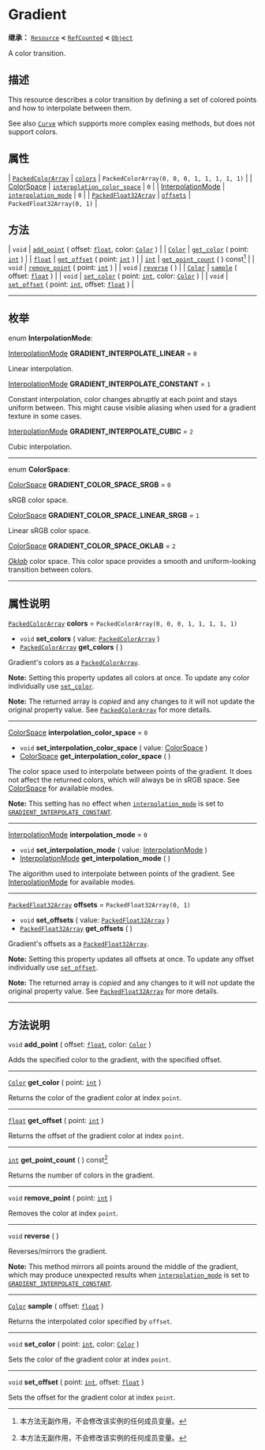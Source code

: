<!-- ⚠ 请勿编辑本文件 ⚠ -->
<!-- 本文档使用脚本从 WeDot 引擎源码仓库生成。 -->
<!-- 生成脚本：https://github.com/WeDot-Engine/WeDot/tree/4.3/doc/tools/make_md.py； -->
<!-- 原文件：https://github.com/WeDot-Engine/WeDot/tree/4.3/doc/classes/Gradient.xml。 -->

<div id="_class_gradient"></div>

# Gradient

**继承：** [`Resource`](class_resource.md) **<** [`RefCounted`](class_refcounted.md) **<** [`Object`](class_object.md)

A color transition.

## 描述

This resource describes a color transition by defining a set of colored points and how to interpolate between them.

See also [`Curve`](class_curve.md) which supports more complex easing methods, but does not support colors.

## 属性

| [`PackedColorArray`](class_packedcolorarray.md)       | [`colors`](#class_gradient_property_colors)                                       | ``PackedColorArray(0, 0, 0, 1, 1, 1, 1, 1)`` |
| [ColorSpace](#enum_gradient_colorspace)               | [`interpolation_color_space`](#class_gradient_property_interpolation_color_space) | ``0``                                        |
| [InterpolationMode](#enum_gradient_interpolationmode) | [`interpolation_mode`](#class_gradient_property_interpolation_mode)               | ``0``                                        |
| [`PackedFloat32Array`](class_packedfloat32array.md)   | [`offsets`](#class_gradient_property_offsets)                                     | ``PackedFloat32Array(0, 1)``                 |

## 方法

| `void`                    | [`add_point`](#class_gradient_method_add_point) ( offset: [`float`](class_float.md), color: [`Color`](class_color.md) ) |
| [`Color`](class_color.md) | [`get_color`](#class_gradient_method_get_color) ( point: [`int`](class_int.md) )                                        |
| [`float`](class_float.md) | [`get_offset`](#class_gradient_method_get_offset) ( point: [`int`](class_int.md) )                                      |
| [`int`](class_int.md)     | [`get_point_count`](#class_gradient_method_get_point_count) ( ) const[^const]                                           |
| `void`                    | [`remove_point`](#class_gradient_method_remove_point) ( point: [`int`](class_int.md) )                                  |
| `void`                    | [`reverse`](#class_gradient_method_reverse) ( )                                                                         |
| [`Color`](class_color.md) | [`sample`](#class_gradient_method_sample) ( offset: [`float`](class_float.md) )                                         |
| `void`                    | [`set_color`](#class_gradient_method_set_color) ( point: [`int`](class_int.md), color: [`Color`](class_color.md) )      |
| `void`                    | [`set_offset`](#class_gradient_method_set_offset) ( point: [`int`](class_int.md), offset: [`float`](class_float.md) )   |

<!-- rst-class:: classref-section-separator -->

---

## 枚举

<div id="_class_enum_gradient_interpolationmode"></div>

enum **InterpolationMode**: <div id="enum_gradient_interpolationmode"></div>

<div id="_class_gradient_constant_gradient_interpolate_linear"></div>

[InterpolationMode](#enum_gradient_interpolationmode) **GRADIENT_INTERPOLATE_LINEAR** = ``0``

Linear interpolation.

<div id="_class_gradient_constant_gradient_interpolate_constant"></div>

[InterpolationMode](#enum_gradient_interpolationmode) **GRADIENT_INTERPOLATE_CONSTANT** = ``1``

Constant interpolation, color changes abruptly at each point and stays uniform between. This might cause visible aliasing when used for a gradient texture in some cases.

<div id="_class_gradient_constant_gradient_interpolate_cubic"></div>

[InterpolationMode](#enum_gradient_interpolationmode) **GRADIENT_INTERPOLATE_CUBIC** = ``2``

Cubic interpolation.

<!-- rst-class:: classref-item-separator -->

---

<div id="_class_enum_gradient_colorspace"></div>

enum **ColorSpace**: <div id="enum_gradient_colorspace"></div>

<div id="_class_gradient_constant_gradient_color_space_srgb"></div>

[ColorSpace](#enum_gradient_colorspace) **GRADIENT_COLOR_SPACE_SRGB** = ``0``

sRGB color space.

<div id="_class_gradient_constant_gradient_color_space_linear_srgb"></div>

[ColorSpace](#enum_gradient_colorspace) **GRADIENT_COLOR_SPACE_LINEAR_SRGB** = ``1``

Linear sRGB color space.

<div id="_class_gradient_constant_gradient_color_space_oklab"></div>

[ColorSpace](#enum_gradient_colorspace) **GRADIENT_COLOR_SPACE_OKLAB** = ``2``

[*Oklab*](https://bottosson.github.io/posts/oklab/) color space. This color space provides a smooth and uniform-looking transition between colors.

<!-- rst-class:: classref-section-separator -->

---

## 属性说明

<div id="_class_gradient_property_colors"></div>

[`PackedColorArray`](class_packedcolorarray.md) **colors** = ``PackedColorArray(0, 0, 0, 1, 1, 1, 1, 1)`` <div id="class_gradient_property_colors"></div>

- `void` **set_colors** ( value: [`PackedColorArray`](class_packedcolorarray.md) )
- [`PackedColorArray`](class_packedcolorarray.md) **get_colors** ( )

Gradient's colors as a [`PackedColorArray`](class_packedcolorarray.md).

 **Note:** Setting this property updates all colors at once. To update any color individually use [`set_color`](#class_gradient_method_set_color).

**Note:** The returned array is *copied* and any changes to it will not update the original property value. See [`PackedColorArray`](class_packedcolorarray.md) for more details.

<!-- rst-class:: classref-item-separator -->

---

<div id="_class_gradient_property_interpolation_color_space"></div>

[ColorSpace](#enum_gradient_colorspace) **interpolation_color_space** = ``0`` <div id="class_gradient_property_interpolation_color_space"></div>

- `void` **set_interpolation_color_space** ( value: [ColorSpace](#enum_gradient_colorspace) )
- [ColorSpace](#enum_gradient_colorspace) **get_interpolation_color_space** ( )

The color space used to interpolate between points of the gradient. It does not affect the returned colors, which will always be in sRGB space. See [ColorSpace](#enum_gradient_colorspace) for available modes.

 **Note:** This setting has no effect when [`interpolation_mode`](#class_gradient_property_interpolation_mode) is set to [`GRADIENT_INTERPOLATE_CONSTANT`](#class_gradient_constant_gradient_interpolate_constant).

<!-- rst-class:: classref-item-separator -->

---

<div id="_class_gradient_property_interpolation_mode"></div>

[InterpolationMode](#enum_gradient_interpolationmode) **interpolation_mode** = ``0`` <div id="class_gradient_property_interpolation_mode"></div>

- `void` **set_interpolation_mode** ( value: [InterpolationMode](#enum_gradient_interpolationmode) )
- [InterpolationMode](#enum_gradient_interpolationmode) **get_interpolation_mode** ( )

The algorithm used to interpolate between points of the gradient. See [InterpolationMode](#enum_gradient_interpolationmode) for available modes.

<!-- rst-class:: classref-item-separator -->

---

<div id="_class_gradient_property_offsets"></div>

[`PackedFloat32Array`](class_packedfloat32array.md) **offsets** = ``PackedFloat32Array(0, 1)`` <div id="class_gradient_property_offsets"></div>

- `void` **set_offsets** ( value: [`PackedFloat32Array`](class_packedfloat32array.md) )
- [`PackedFloat32Array`](class_packedfloat32array.md) **get_offsets** ( )

Gradient's offsets as a [`PackedFloat32Array`](class_packedfloat32array.md).

 **Note:** Setting this property updates all offsets at once. To update any offset individually use [`set_offset`](#class_gradient_method_set_offset).

**Note:** The returned array is *copied* and any changes to it will not update the original property value. See [`PackedFloat32Array`](class_packedfloat32array.md) for more details.

<!-- rst-class:: classref-section-separator -->

---

## 方法说明

<div id="_class_gradient_method_add_point"></div>

`void` **add_point** ( offset: [`float`](class_float.md), color: [`Color`](class_color.md) )<div id="class_gradient_method_add_point"></div>

Adds the specified color to the gradient, with the specified offset.

<!-- rst-class:: classref-item-separator -->

---

<div id="_class_gradient_method_get_color"></div>

[`Color`](class_color.md) **get_color** ( point: [`int`](class_int.md) )<div id="class_gradient_method_get_color"></div>

Returns the color of the gradient color at index `point`.

<!-- rst-class:: classref-item-separator -->

---

<div id="_class_gradient_method_get_offset"></div>

[`float`](class_float.md) **get_offset** ( point: [`int`](class_int.md) )<div id="class_gradient_method_get_offset"></div>

Returns the offset of the gradient color at index `point`.

<!-- rst-class:: classref-item-separator -->

---

<div id="_class_gradient_method_get_point_count"></div>

[`int`](class_int.md) **get_point_count** ( ) const[^const]<div id="class_gradient_method_get_point_count"></div>

Returns the number of colors in the gradient.

<!-- rst-class:: classref-item-separator -->

---

<div id="_class_gradient_method_remove_point"></div>

`void` **remove_point** ( point: [`int`](class_int.md) )<div id="class_gradient_method_remove_point"></div>

Removes the color at index `point`.

<!-- rst-class:: classref-item-separator -->

---

<div id="_class_gradient_method_reverse"></div>

`void` **reverse** ( )<div id="class_gradient_method_reverse"></div>

Reverses/mirrors the gradient.

 **Note:** This method mirrors all points around the middle of the gradient, which may produce unexpected results when [`interpolation_mode`](#class_gradient_property_interpolation_mode) is set to [`GRADIENT_INTERPOLATE_CONSTANT`](#class_gradient_constant_gradient_interpolate_constant).

<!-- rst-class:: classref-item-separator -->

---

<div id="_class_gradient_method_sample"></div>

[`Color`](class_color.md) **sample** ( offset: [`float`](class_float.md) )<div id="class_gradient_method_sample"></div>

Returns the interpolated color specified by `offset`.

<!-- rst-class:: classref-item-separator -->

---

<div id="_class_gradient_method_set_color"></div>

`void` **set_color** ( point: [`int`](class_int.md), color: [`Color`](class_color.md) )<div id="class_gradient_method_set_color"></div>

Sets the color of the gradient color at index `point`.

<!-- rst-class:: classref-item-separator -->

---

<div id="_class_gradient_method_set_offset"></div>

`void` **set_offset** ( point: [`int`](class_int.md), offset: [`float`](class_float.md) )<div id="class_gradient_method_set_offset"></div>

Sets the offset for the gradient color at index `point`.

[^virtual]: 本方法通常需要用户覆盖才能生效。
[^const]: 本方法无副作用，不会修改该实例的任何成员变量。
[^vararg]: 本方法除了能接受在此处描述的参数外，还能够继续接受任意数量的参数。
[^constructor]: 本方法用于构造某个类型。
[^static]: 调用本方法无需实例，可直接使用类名进行调用。
[^operator]: 本方法描述的是使用本类型作为左操作数的有效运算符。
[^bitfield]: 这个值是由下列位标志构成位掩码的整数。
[^void]: 无返回值。
